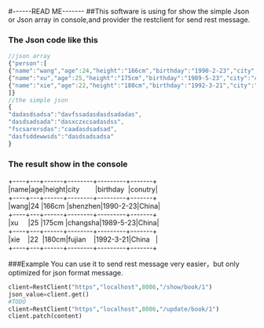 #------READ ME-------
##This software is using for show the simple Json or Json array in console,and provider the restclient for send rest message.
### The Json code like this

```javascript
//json array
{"person":[
{"name":"wang","age":24,"height":"166cm","birthday":"1990-2-23","city":"shenzhen","conutry":"China"},
{"name":"xu","age":25,"height":"175cm","birthday":"1989-5-23","city":"changsha","conutry":"China"},
{"name":"xie","age":22,"height":"180cm","birthday":"1992-3-21","city":"fujian","conutry":"China"}
]}
//the simple json 
{
"dadasdsadsa":"davfssadasdasdsadadas",
"dasdsadsada":"dasxczxcsadasdss",
"fscsarersdas":"caadasdsadsad",
"dasfsddewwsds":"dasdsadsadsa"
}
```

### The result show in the console 

+----+---+------+--------+---------+-------+  
|name|age|height|city&emsp;&emsp;   |birthday &nbsp;|conutry|  
+----+---+------+--------+---------+-------+  
|wang|24 |166cm |shenzhen|1990-2-23|China|  
+----+---+------+--------+---------+-------+  
|xu  &nbsp;&nbsp;&nbsp;&nbsp;|25 |175cm |changsha|1989-5-23|China|  
+----+---+------+--------+---------+-------+  
|xie &nbsp;&nbsp;&nbsp;|22&nbsp; |180cm|fujian&nbsp;&nbsp;&nbsp;  |1992-3-21|China &nbsp; |  
+----+---+------+--------+---------+-------+

###Example
You can use it to send rest message very easier，but only optimized for json format message. 
```python
client=RestClient("https","localhost",8086,"/show/book/1")
json_value=client.get()
#TODO
client=RestClient("https","localhost",8086,"/update/book/1")
client.patch(content)
```
